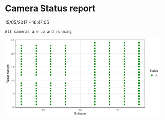Camera Status report
================
15/05/2017 - 16:47:05

    All cameras are up and running

![](camreport_files/figure-markdown_github/unnamed-chunk-2-1.png)
